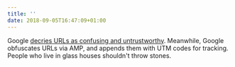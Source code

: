 ```yaml
---
title: ''
date: 2018-09-05T16:47:09+01:00
---
```

Google [decries URLs as confusing and untrustworthy](https://www.wired.com/story/google-wants-to-kill-the-url/). Meanwhile, Google obfuscates URLs via AMP, and appends them with UTM codes for tracking. People who live in glass houses shouldn't throw stones.
